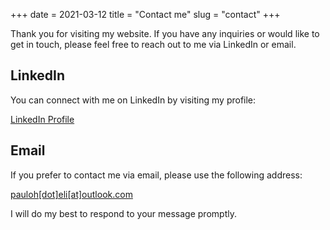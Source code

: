 +++
date = 2021-03-12
title = "Contact me"
slug = "contact"
+++

Thank you for visiting my website. If you have any inquiries or would like to get in touch, please feel free to reach
out to me via LinkedIn or email.

## LinkedIn

You can connect with me on LinkedIn by visiting my profile:

[LinkedIn Profile](https://www.linkedin.com/in/pauloeli/)

## Email

If you prefer to contact me via email, please use the following address:

[pauloh[dot]eli[at]outlook.com](mailto:pauloh.eli@outlook.com)

I will do my best to respond to your message promptly.
